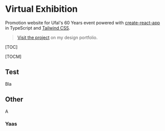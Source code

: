 # Virtual Exhibition

Promotion website for Ufal's 60 Years event powered with [create-react-app](https://create-react-app.dev/) in TypeScript and [Tailwind CSS](https://tailwindcss.com/).

> [Visit the project](https://www.behance.net/gallery/116828869/UFAL-60-Anos) on my design portfolio.

[TOC]

[TOCM]

## Test

Bla

## Other

A

### Yaas
